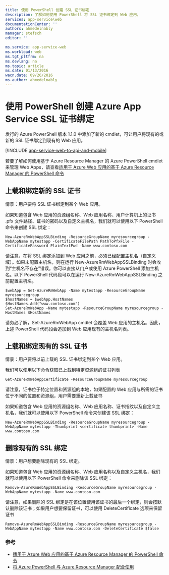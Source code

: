 ```yaml
---
title: 使用 PowerShell 创建 SSL 证书绑定
description: 了解如何使用 PowerShell 将 SSL 证书绑定到 Web 应用。
services: app-service\web
documentationCenter: ''
authors: ahmedelnably
manager: stefsch
editor: ''

ms.service: app-service-web
ms.workload: web
ms.tgt_pltfrm: na
ms.devlang: na
ms.topic: article
ms.date: 01/13/2016
wacn.date: 09/26/2016
ms.author: ahmedelnably
---
```


# 使用 PowerShell 创建 Azure App Service SSL 证书绑定 #

发行的 Azure PowerShell 版本 1.1.0 中添加了新的 cmdlet，可让用户将现有的或新的 SSL 证书绑定到现有的 Web 应用。

[!INCLUDE [app-service-web-to-api-and-mobile](../../includes/app-service-web-to-api-and-mobile.md)]

若要了解如何使用基于 Azure Resource Manager 的 Azure PowerShell cmdlet 来管理 Web Apps，请查看[适用于 Azure Web 应用的基于 Azure Resource Manager 的 PowerShell 命令](./app-service-web-app-azure-resource-manager-powershell.md)

## 上载和绑定新的 SSL 证书 ##

情景：用户要将 SSL 证书绑定到某个 Web 应用。

如果知道包含 Web 应用的资源组名称、Web 应用名称、用户计算机上的证书 .pfx 文件路径、证书的密码以及自定义主机名，我们就可以使用以下 PowerShell 命令来创建 SSL 绑定：

```
New-AzureRmWebAppSSLBinding -ResourceGroupName myresourcegroup -WebAppName mytestapp -CertificateFilePath PathToPfxFile -CertificatePassword PlainTextPwd -Name www.contoso.com
```

请注意，在将 SSL 绑定添加到 Web 应用之前，必须已经配置主机名（自定义域）。如果未配置主机名，则在运行 New-AzureRmWebAppSSLBinding 时会收到“主机名不存在”错误。你可以直接从门户或使用 Azure PowerShell 添加主机名。以下 PowerShell 代码段可以在运行 New-AzureRmWebAppSSLBinding 之前配置主机名。

```
$webApp = Get-AzureRmWebApp -Name mytestapp -ResourceGroupName myresourcegroup  
$hostNames = $webApp.HostNames  
$HostNames.Add("www.contoso.com")  
Set-AzureRmWebApp -Name mytestapp -ResourceGroupName myresourcegroup -HostNames $HostNames   
```

请务必了解，Set-AzureRmWebApp cmdlet 会覆盖 Web 应用的主机名。因此，上述 PowerShell 代码段会追加到 Web 应用现有的主机名列表。

## 上载和绑定现有的 SSL 证书 ##

情景：用户要将以前上载的 SSL 证书绑定到某个 Web 应用。

我们可以使用以下命令获取已上载到特定资源组的证书列表

```
Get-AzureRmWebAppCertificate -ResourceGroupName myresourcegroup
```

请注意，证书位于特定位置和资源组的本地，如果配置的 Web 应用与所需的证书位于不同的位置和资源组，用户需要重新上载证书

如果知道包含 Web 应用的资源组名称、Web 应用名称、证书指纹以及自定义主机名，我们就可以使用以下 PowerShell 命令来创建该 SSL 绑定：

```
New-AzureRmWebAppSSLBinding -ResourceGroupName myresourcegroup -WebAppName mytestapp -Thumbprint <certificate thumbprint> -Name www.contoso.com
```

## 删除现有的 SSL 绑定  ##

情景：用户想要删除现有的 SSL 绑定。

如果知道包含 Web 应用的资源组名称、Web 应用名称以及自定义主机名，我们就可以使用以下 PowerShell 命令来删除该 SSL 绑定：

```
Remove-AzureRmWebAppSSLBinding -ResourceGroupName myresourcegroup -WebAppName mytestapp -Name www.contoso.com
```

请注意，如果删除的 SSL 绑定是在该位置使用该证书的最后一个绑定，则会按默认删除该证书；如果用户想要保留证书，可以使用 DeleteCertificate 选项来保留证书

```
Remove-AzureRmWebAppSSLBinding -ResourceGroupName myresourcegroup -WebAppName mytestapp -Name www.contoso.com -DeleteCertificate $false
```

### 参考 ###
- [适用于 Azure Web 应用的基于 Azure Resource Manager 的 PowerShell 命令](./app-service-web-app-azure-resource-manager-powershell.md)
- [将 Azure PowerShell 与 Azure Resource Manager 配合使用](../azure-resource-manager/powershell-azure-resource-manager.md)

<!---HONumber=Mooncake_0627_2016-->